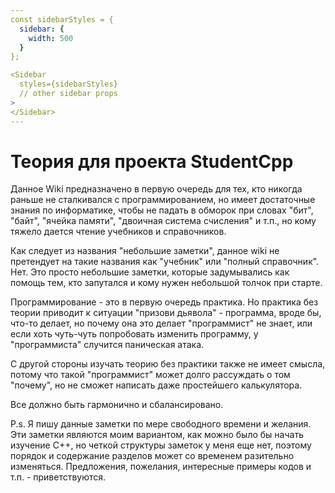 ```yaml
---
const sidebarStyles = {
  sidebar: {
    width: 500
  }
};

<Sidebar
  styles={sidebarStyles}
  // other sidebar props
>
</Sidebar>
---
```


# Теория для проекта StudentCpp

Данное Wiki предназначено в первую очередь для тех, кто никогда раньше не сталкивался с программированием, но имеет достаточные знания по информатике, чтобы не падать в обморок при словах "бит", "байт", "ячейка памяти", "двоичная система счисления" и т.п., но кому тяжело дается чтение учебников и справочников.

Как следует из названия "небольшие заметки", данное wiki не претендует на такие названия как "учебник" или "полный справочник". Нет. Это просто небольшие заметки, которые задумывались как помощь тем, кто запутался и кому нужен небольшой толчок при старте.

Программирование - это в первую очередь практика. Но практика без теории приводит к ситуации "призови дьявола" - программа, вроде бы, что-то делает, но почему она это делает "программист" не знает, или если хоть чуть-чуть попробовать изменить программу, у "программиста" случится паническая атака.

С другой стороны изучать теорию без практики также не имеет смысла, потому что такой "программист" может долго рассуждать о том "почему", но не сможет написать даже простейшего калькулятора.

Все должно быть гармонично и сбалансировано.

P.s. Я пишу данные заметки по мере свободного времени и желания. Эти заметки являются моим вариантом, как можно было бы начать изучение С++, но четкой структуры заметок у меня еще нет, поэтому порядок и содержание разделов может со временем разительно изменяться. Предложения, пожелания, интересные примеры кодов и т.п. - приветствуются. 
